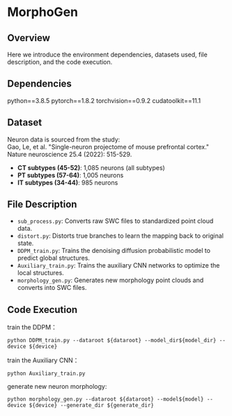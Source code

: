 # MorphoGen

## Overview
Here we introduce the environment dependencies, datasets used, file description, and the code execution.

## Dependencies
python==3.8.5
pytorch==1.8.2
torchvision==0.9.2
cudatoolkit==11.1

## Dataset
Neuron data is sourced from the study:  
Gao, Le, et al. "Single-neuron projectome of mouse prefrontal cortex." Nature neuroscience 25.4 (2022): 515-529. 

- **CT subtypes (45-52)**: 1,085 neurons (all subtypes)  
- **PT subtypes (57-64)**: 1,005 neurons  
- **IT subtypes (34-44)**: 985 neurons  

## File Description
- `sub_process.py`: Converts raw SWC files to standardized point cloud data.
- `distort.py`: Distorts true branches to learn the mapping back to original state.
- `DDPM_train.py`: Trains the denoising diffusion probabilistic model to predict global structures.
- `Auxiliary_train.py`: Trains the auxiliary CNN networks to optimize the local structures.
- `morphology_gen.py`: Generates new morphology point clouds and converts into SWC files.

## Code Execution
train the DDPM：
```
python DDPM_train.py --dataroot ${dataroot} --model_dir${model_dir} --device ${device}
```
train the Auxiliary CNN：
```
python Auxiliary_train.py
```
generate new neuron morphology:
```
python morphology_gen.py --dataroot ${dataroot} --model${model} --device ${device} --generate_dir ${generate_dir}
```